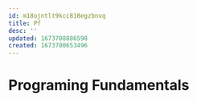 ```yaml
---
id: m18ojntlt9kcc818egzbnvq
title: Pf
desc: ''
updated: 1673708886598
created: 1673700653496
---
```

# Programing Fundamentals
